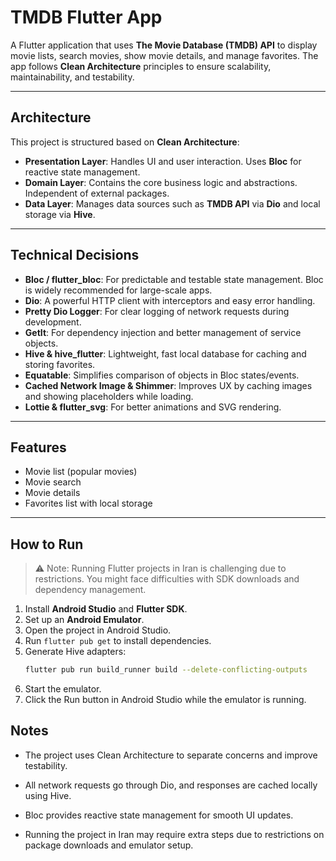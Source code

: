 # TMDB Flutter App

A Flutter application that uses **The Movie Database (TMDB) API** to display movie lists, search movies, show movie details, and manage favorites. The app follows **Clean Architecture** principles to ensure scalability, maintainability, and testability.

---

## Architecture

This project is structured based on **Clean Architecture**:

- **Presentation Layer**: Handles UI and user interaction. Uses **Bloc** for reactive state management.
- **Domain Layer**: Contains the core business logic and abstractions. Independent of external packages.
- **Data Layer**: Manages data sources such as **TMDB API** via **Dio** and local storage via **Hive**.

---

## Technical Decisions

- **Bloc / flutter_bloc**: For predictable and testable state management. Bloc is widely recommended for large-scale apps.
- **Dio**: A powerful HTTP client with interceptors and easy error handling.
- **Pretty Dio Logger**: For clear logging of network requests during development.
- **GetIt**: For dependency injection and better management of service objects.
- **Hive & hive_flutter**: Lightweight, fast local database for caching and storing favorites.
- **Equatable**: Simplifies comparison of objects in Bloc states/events.
- **Cached Network Image & Shimmer**: Improves UX by caching images and showing placeholders while loading.
- **Lottie & flutter_svg**: For better animations and SVG rendering.

---

## Features

- Movie list (popular movies)
- Movie search
- Movie details
- Favorites list with local storage

---

## How to Run

> ⚠️ Note: Running Flutter projects in Iran is challenging due to restrictions. You might face difficulties with SDK downloads and dependency management.

1. Install **Android Studio** and **Flutter SDK**.
2. Set up an **Android Emulator**.
3. Open the project in Android Studio.
4. Run `flutter pub get` to install dependencies.
5. Generate Hive adapters:
   ```bash
   flutter pub run build_runner build --delete-conflicting-outputs
6. Start the emulator.
7. Click the Run button in Android Studio while the emulator is running.


## Notes

- The project uses Clean Architecture to separate concerns and improve testability.

- All network requests go through Dio, and responses are cached locally using Hive.

- Bloc provides reactive state management for smooth UI updates.

- Running the project in Iran may require extra steps due to restrictions on package downloads and emulator setup.

